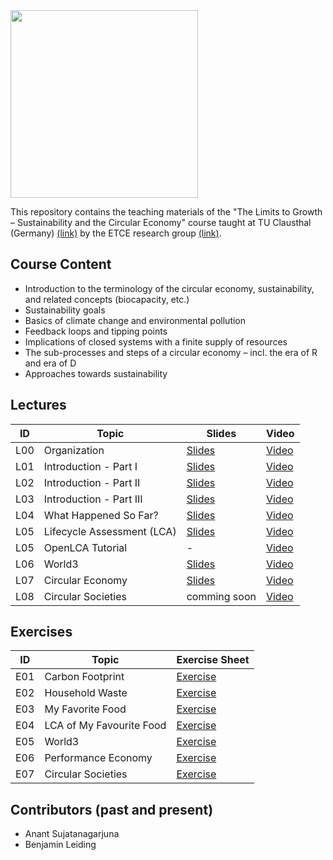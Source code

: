 <img src="https://www.presse.tu-clausthal.de/fileadmin/Presse/images/Corporate_Design/Logo/Logo_TUC_en_CMYK.jpg" width="300">

This repository contains the teaching materials of the "The Limits to Growth – Sustainability and the Circular Economy" course taught at TU Clausthal (Germany) [(link)](https://www.isse.tu-clausthal.de/en/) by the ETCE research group [(link)](https://etce-lab.com).

## Course Content

- Introduction to the terminology of the circular economy, sustainability, and related concepts (biocapacity, etc.)
- Sustainability goals
- Basics of climate change and environmental pollution
- Feedback loops and tipping points
- Implications of closed systems with a finite supply of resources
- The sub-processes and steps of a circular economy – incl. the era of R and era of D
- Approaches towards sustainability


## Lectures

| ID    | Topic                                   | Slides                                                | Video |
|-------|-----------------------------------------|-------------------------------------------------------|-------|
| L00   | Organization                            | [Slides](LTG-L00-Organization.pdf)                    | [Video](https://video.tu-clausthal.de/vorlesung/the-limits-to-growth-sustainability-and-the-circular-economy_1270.html) |
| L01   | Introduction - Part I  		  | [Slides](LTG-L01-Introduction-I.pdf)		  | [Video](https://video.tu-clausthal.de/vorlesung/the-limits-to-growth-sustainability-and-the-circular-economy_1270.html) |
| L02   | Introduction - Part II  		  | [Slides](LTG-L02-Introduction-II.pdf)		| [Video](https://video.tu-clausthal.de/vorlesung/the-limits-to-growth-sustainability-and-the-circular-economy_1270.html) |
| L03   | Introduction - Part III  		  | [Slides](LTG-L03-Introduction-III.pdf)  | [Video](https://video.tu-clausthal.de/vorlesung/the-limits-to-growth-sustainability-and-the-circular-economy_1270.html) |
| L04   | What Happened So Far?			  | [Slides](LTG-L04-What-Happened-So-Far%3F.pdf)| [Video](https://video.tu-clausthal.de/vorlesung/the-limits-to-growth-sustainability-and-the-circular-economy_1270.html) |
| L05   | Lifecycle Assessment (LCA) |[Slides](LTG-L05-LCA.pdf) | [Video](https://video.tu-clausthal.de/vorlesung/the-limits-to-growth-sustainability-and-the-circular-economy_1270.html) |
| L05   | OpenLCA Tutorial   | - | [Video](https://video.tu-clausthal.de/vorlesung/the-limits-to-growth-sustainability-and-the-circular-economy_1270.html) |
| L06   | World3 | [Slides](LTG-L06-World3.pdf)| [Video](https://video.tu-clausthal.de/vorlesung/the-limits-to-growth-sustainability-and-the-circular-economy_1270.html)|
| L07   | Circular Economy | [Slides](LTG-L07-Circular-Economy-I.pdf)| [Video](https://video.tu-clausthal.de/vorlesung/the-limits-to-growth-sustainability-and-the-circular-economy_1270.html)|
| L08   | Circular Societies | comming soon | [Video](https://video.tu-clausthal.de/vorlesung/the-limits-to-growth-sustainability-and-the-circular-economy_1270.html) |
## Exercises

| ID    | Topic                                   | Exercise Sheet                                     |
|-------|-----------------------------------------|----------------------------------------------------|
| E01   | Carbon Footprint                        | [Exercise](Exercises/E01-CarbonFootprint.pdf)      |
| E02   | Household Waste			  | [Exercise](Exercises/E02-Household-Waste.pdf)      |
| E03   | My Favorite Food			  | [Exercise](Exercises/E03-My-Favorite-Food.pdf)     |
| E04   | LCA of My Favourite Food| [Exercise](Exercises/E04-LCA-of-My-Favourite-Food.pdf)  |
| E05   | World3 | [Exercise](Exercises/E05-World3.pdf)  |
| E06   | Performance Economy | [Exercise](Exercises/E06-Performance-Economy.pdf)  |
| E07   | Circular Societies | [Exercise](Exercises/E07-Circular-Society.pdf) |

## Contributors (past and present)
- Anant Sujatanagarjuna
- Benjamin Leiding
